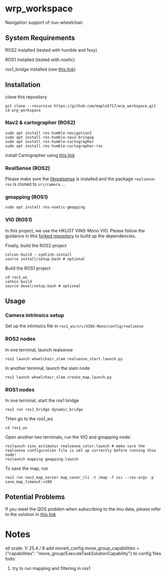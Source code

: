 # wrp_workspace #
Navigation support of nus-wheelchair. 

## System Requirements ##
ROS2 installed (tested with humble and foxy)

ROS1 installed (tested with noetic)

ros1_bridge installed (see [this link](https://github.com/ros2/ros1_bridge))

## Installation ##
clone this repository 
```
git clone --recursive https://github.com/maple5717/wrp_workspace.git
cd wrp_workspace 
```
### Nav2 & cartographer (ROS2) ###
<!-- Please refer to the [installation guide](https://docs.nav2.org/getting_started/index.html) -->
```
sudo apt install ros-humble-navigation2
sudo apt install ros-humble-nav2-bringup
sudo apt install ros-humble-cartographer
sudo apt install ros-humble-cartographer-ros
```
install Cartographer using [this link](https://ros2-industrial-workshop.readthedocs.io/en/latest/_source/navigation/ROS2-Cartographer.html)


### RealSense (ROS2) ###
Please make sure the [librealsense](https://github.com/IntelRealSense/librealsense) is installed and the package ```realsense-ros``` is cloned to ```src/camera```
...

### gmapping (ROS1) ###
```
sudo apt install ros-noetic-gmapping
```

### VIO (ROS1) ###
In this project, we use the HKUST VINS-Mono VIO. Please follow the guidance in this [forked repository](https://github.com/maple5717/VINS-Mono) to build up the dependencies. 

<!-- ### ORB-SLAM3 (ROS2) ###
 Install epoxy
```
sudo apt-get install libepoxy-dev
```
Clone and build [Pangolin](https://github.com/stevenlovegrove/Pangolin)


Please make sure the forked repository ```orbslam3_ros2```  [[link](github.com/maple5717/orbslam3_ros2)] is cloned to ```src/slam```

Install g20
```
sudo apt-get install ros-humble-libg2o
```
Install orbslam following the instructions from the original [ORB_SLAM3_ROS2 repository](github.com/zang09/ORB_SLAM3_ROS2). **Do not forget to correctly set ORB_SLAM3_ROOT_DIR** -->



Finally, build the ROS2 project 
```
colcon build --symlink-install
source install/setup.bash # optional
```

Build the ROS1 project 
```
cd ros1_ws
catkin build
source devel/setup.bash # optional
```


## Usage ##
### Camera intrinsics setup ###
<!-- Please set up the camera intrinsics in ```src/slam/wheelchair_slam/config/RealSense_D435i.yaml``` -->
Set up the intrinsics file in ```ros1_ws/src/VINS-Mono/config/realsense```


### ROS2 nodes ###
In one terminal, launch realsense
<!-- ```
ros2 launch realsense2_camera rs_launch.py   unite_imu_method:=2 align_depth.enable:=true enable_accel:=true enable_gyro:=true 
``` -->
```
ros2 launch wheelchair_slam realsense_start.launch.py
```
In another terminal, launch the slam node
```
ros2 launch wheelchair_slam create_map.launch.py
```
<!-- ```
ros2 run orbslam3 rgbd src/slam/orbslam3_ros2/vocabulary/ORBvoc.txt src/slam/orbslam3_ros2/config/rgb-d/RealSense_D435i.yaml 
``` -->

### ROS1 nodes ###
In one terminal, start the ros1 bridge 
```
ros2 run ros1_bridge dynamic_bridge 
```

THen go to the ros1_ws
```
cd ros1_ws
```
Open another two terminals, run the VIO and gmapping node: 
```
roslaunch vins_estimator realsense_color.launch # make sure the realsense configuration file is set up correctly before running thie node! 
roslaunch mapping gmapping.launch
```

To save the map, run 
```
ros2 run nav2_map_server map_saver_cli -t /map -f ssi --ros-args -p save_map_timeout:=100
```
## Potential Problems ##
If you meet the QOS problem when subscribing to the imu data, please refer to the solution in [this link](https://github.com/IntelRealSense/realsense-ros/issues/3033#issuecomment-1983139591)







# Notes #
stl scale: 1/ 25.4 / 8
add moveit_config.move_group_capabilities = {"capabilities": "move_group/ExecuteTaskSolutionCapability"} to config files
todo: 
1. try to run mapping and filtering in ros1
